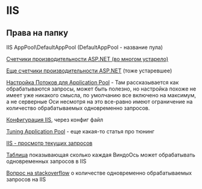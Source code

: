 # IIS

## Права на папку

IIS AppPool\DefaultAppPool (DefaultAppPool - название пула)

[Cчетчики производительности ASP.NET (во многом устарело)](https://msdn.microsoft.com/en-us/library/ms972959.aspx)

[Еще счетчики производительности ASP.NET](https://msdn.microsoft.com/en-us/library/fxk122b4.aspx) (тоже устаревшее)

[Настройка Потоков для Application Pool](https://blogs.msdn.microsoft.com/tmarq/2007/07/20/asp-net-thread-usage-on-iis-7-5-iis-7-0-and-iis-6-0/) - Там рассказывается как обрабатываются запросы, может быть полезно, но настройка похоже не имеет уже никакого смысла, по умолчанию все включено на максимум, а не серверные Оси несмотря на это все-равно имеют ограничение на количество обрабатываемых одновременно запросов.

[Конфигурация IIS](https://docs.microsoft.com/en-us/iis/configuration/), через конфиг файл

[Tuning Application Pool](https://technet.microsoft.com/en-us/library/cc745955.aspx) - еще какая-то статья про тюнинг

[IIS - просмотр текущих запросов](https://stackoverflow.com/questions/15621509/how-do-i-see-currently-executing-web-request-on-iis-8)

[Таблица](http://jpelectron.com/sample/WWW%20and%20HTML/IIS-%20OS%20Version%20Limits.htm) показывающая сколько каждая ВиндоОсь может обрабатывать одновременных запросов в IIS

[Вопрос на stackoverflow](https://stackoverflow.com/questions/2147351/does-iis-7-have-limit-of-simultaneous-requests) о количестве одновременно обрабатываемых запросов на IIS
